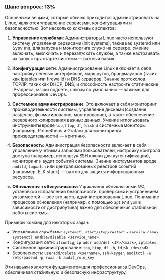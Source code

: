 ### Шанс вопроса: 13%

Основными вещами, которые обычно приходится администрировать на Linux, являются управление сервисами, конфигурациями и безопасностью. Вот несколько ключевых аспектов:

1. **Управление службами**: Администраторы Linux часто используют систему управления сервисами (init systems), такие как systemd или SysV init, для запуска и мониторинга служб на сервере. Умение включать, выключать и перезапускать службы, а также настраивать их запуск при старте системы — важный навык.

2. **Конфигурация сети**: Администрирование Linux включает в себя настройку сетевых интерфейсов, маршрутов, брандмауэров (таких как iptables или firewalld) и DNS серверов. Знание протоколов TCP/IP, таких как DHCP, DNS, и способность настроить статические IP-адреса, маски подсети, шлюзы по умолчанию — важные для профессионалов DevOps.

3. **Системное администрирование**: Это включает в себя мониторинг производительности системы, управление дисками (создание разделов, форматирование, монтирование), а также обеспечение резервного копирования важных данных. Умение использовать инструменты вроде `top`, `htop`, `df`, `fdisk` и системные мониторы (например, Prometheus и Grafana для мониторинга производительности) — критично.

4. **Безопасность**: Администрация безопасности включает в себя управление учетными записями пользователей, настройку контроля доступа (например, используя SSH ключи для аутентификации), мониторинг и аудит событий системы. Знание инструментов вроде `auditd`, `logwatch` или централизованных реестров событий (например, ELK stack) — важно для защиты информационных ресурсов.

5. **Обновление и обслуживание**: Управление обновлениями ОС, установкой исправлений безопасности, проверками и устранением уязвимостей — все это часть администрирования Linux. Понимание процессов обновления (например, с помощью `apt` или `yum` в зависимости от дистрибутива) важно для обеспечения стабильной работы системы.

Примеры команд для некоторых задач:
- Управление службами: `systemctl start/stop/restart <service_name>`, `systemctl enable/disable <service_name>`
- Конфигурация сети: `ifconfig`, `ip addr add/del <IP>/<mask>`, `iptables`
- Системное администрирование: `top`, `htop`, `df -h`, `fdisk /dev/sdX`
- Безопасность: `useradd/delete <username>`, `ssh-keygen`, `auditctl -w /etc/passwd -p rwxa -k audit_rule_key`

Эти навыки являются фундаментом для профессионалов DevOps, обеспечивая стабильную и безопасную инфраструктуру.